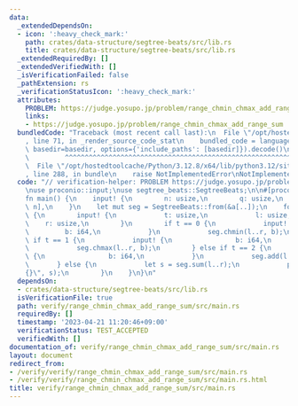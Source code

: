 ```yaml
---
data:
  _extendedDependsOn:
  - icon: ':heavy_check_mark:'
    path: crates/data-structure/segtree-beats/src/lib.rs
    title: crates/data-structure/segtree-beats/src/lib.rs
  _extendedRequiredBy: []
  _extendedVerifiedWith: []
  _isVerificationFailed: false
  _pathExtension: rs
  _verificationStatusIcon: ':heavy_check_mark:'
  attributes:
    PROBLEM: https://judge.yosupo.jp/problem/range_chmin_chmax_add_range_sum
    links:
    - https://judge.yosupo.jp/problem/range_chmin_chmax_add_range_sum
  bundledCode: "Traceback (most recent call last):\n  File \"/opt/hostedtoolcache/Python/3.12.8/x64/lib/python3.12/site-packages/onlinejudge_verify/documentation/build.py\"\
    , line 71, in _render_source_code_stat\n    bundled_code = language.bundle(stat.path,\
    \ basedir=basedir, options={'include_paths': [basedir]}).decode()\n          \
    \         ^^^^^^^^^^^^^^^^^^^^^^^^^^^^^^^^^^^^^^^^^^^^^^^^^^^^^^^^^^^^^^^^^^^^^^^^^^^^^^^^^\n\
    \  File \"/opt/hostedtoolcache/Python/3.12.8/x64/lib/python3.12/site-packages/onlinejudge_verify/languages/rust.py\"\
    , line 288, in bundle\n    raise NotImplementedError\nNotImplementedError\n"
  code: "// verification-helper: PROBLEM https://judge.yosupo.jp/problem/range_chmin_chmax_add_range_sum\n\
    \nuse proconio::input;\nuse segtree_beats::SegtreeBeats;\n\n#[proconio::fastout]\n\
    fn main() {\n    input! {\n        n: usize,\n        q: usize,\n        a: [i64;\
    \ n],\n    }\n    let mut seg = SegtreeBeats::from(&a[..]);\n    for _ in 0..q\
    \ {\n        input! {\n            t: usize,\n            l: usize,\n        \
    \    r: usize,\n        }\n        if t == 0 {\n            input! {\n       \
    \         b: i64,\n            }\n            seg.chmin(l..r, b);\n        } else\
    \ if t == 1 {\n            input! {\n                b: i64,\n            }\n\
    \            seg.chmax(l..r, b);\n        } else if t == 2 {\n            input!\
    \ {\n                b: i64,\n            }\n            seg.add(l..r, b);\n \
    \       } else {\n            let s = seg.sum(l..r);\n            println!(\"\
    {}\", s);\n        }\n    }\n}\n"
  dependsOn:
  - crates/data-structure/segtree-beats/src/lib.rs
  isVerificationFile: true
  path: verify/range_chmin_chmax_add_range_sum/src/main.rs
  requiredBy: []
  timestamp: '2023-04-21 11:20:46+09:00'
  verificationStatus: TEST_ACCEPTED
  verifiedWith: []
documentation_of: verify/range_chmin_chmax_add_range_sum/src/main.rs
layout: document
redirect_from:
- /verify/verify/range_chmin_chmax_add_range_sum/src/main.rs
- /verify/verify/range_chmin_chmax_add_range_sum/src/main.rs.html
title: verify/range_chmin_chmax_add_range_sum/src/main.rs
---
```

